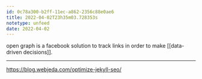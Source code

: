 ```yaml
---
id: 0c78a300-b2ff-11ec-a862-2356c88e0ae6
title: 2022-04-02T23h35m03.728353s
notetype: unfeed
date: 2022-04-02
---
```

open graph is a facebook solution to track links in order to make [[data-driven decisions]]. 

---

https://blog.webjeda.com/optimize-jekyll-seo/